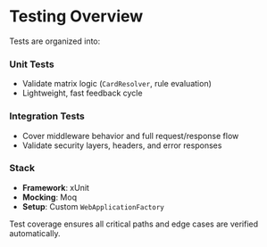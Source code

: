 # Testing Overview

Tests are organized into:

### Unit Tests

* Validate matrix logic (`CardResolver`, rule evaluation)
* Lightweight, fast feedback cycle

### Integration Tests

* Cover middleware behavior and full request/response flow
* Validate security layers, headers, and error responses

### Stack

* **Framework**: xUnit
* **Mocking**: Moq
* **Setup**: Custom `WebApplicationFactory`

Test coverage ensures all critical paths and edge cases are verified automatically.
